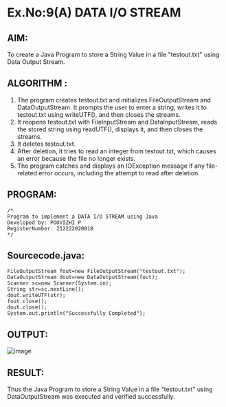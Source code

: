 # Ex.No:9(A)          DATA I/O STREAM
## AIM:
To create a Java Program to store a String Value in a file "testout.txt" using Data Output Stream.

## ALGORITHM :
1.  The program creates testout.txt and initializes FileOutputStream and DataOutputStream. It prompts the user to enter a string, writes it to testout.txt using writeUTF(), and then closes the streams.
2.	It reopens testout.txt with FileInputStream and DataInputStream, reads the stored string using readUTF(), displays it, and then closes the streams.
3.	It deletes testout.txt.
4.	After deletion, it tries to read an integer from testout.txt, which causes an error because the file no longer exists.
5.	The program catches and displays an IOException message if any file-related error occurs, including the attempt to read after deletion.


## PROGRAM:
 ```
/*
Program to implement a DATA I/O STREAM using Java
Developed by: POOVIZHI P
RegisterNumber: 212222020018 
*/
```

## Sourcecode.java:
```
FileOutputStream fout=new FileOutputStream("testout.txt");
DataOutputStream dout=new DataOutputStream(fout);
Scanner sc=new Scanner(System.in);
String str=sc.nextLine();
dout.writeUTF(str);
fout.close();
dout.close();
System.out.println("Successfully Completed");
```

## OUTPUT:
![image](https://github.com/user-attachments/assets/1bbff359-66d0-411a-91ef-e86fc9153266)



## RESULT:
Thus the Java Program to store a String Value in a file "testout.txt" using DataOutputStream was executed and verified successfully.


